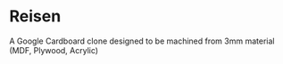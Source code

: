 Reisen
======

A Google Cardboard clone designed to be machined from 3mm material (MDF, Plywood, Acrylic)
